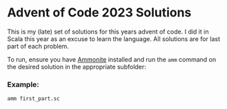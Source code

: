 # Advent of Code 2023 Solutions

This is my (late) set of solutions for this years advent of code. 
I did it in Scala this year as an excuse to learn the language. All solutions
are for last part of each problem.

To run, ensure you have [Ammonite](https://ammonite.io) installed and run the ```amm``` command on the desired solution in the appropriate subfolder:

### Example:

```console
amm first_part.sc
```
